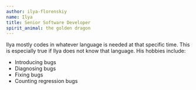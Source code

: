 ```yaml
---
author: ilya-florenskiy
name: Ilya
title: Senior Software Developer
spirit_animal: the golden dragon
---
```

Ilya mostly codes in whatever language is needed at that specific time. This is especially true if Ilya does not know that language.
His hobbies include:
* Introducing bugs
* Diagnosing bugs
* Fixing bugs
* Counting regression bugs